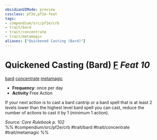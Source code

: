 ```yaml
---
obsidianUIMode: preview
cssclass: pf2e,pf2e-feat
tags:
- compendium/src/pf2e/crb
- trait/bard
- trait/concentrate
- trait/metamagic
aliases: ["Quickened Casting (Bard)"]
---
```

# Quickened Casting (Bard)  [F](rules/core-rulebook/chapter-9-playing-the-game.md#Actions "Free Action") *Feat 10*  
[bard](rules/traits/bard.md)  [concentrate](rules/traits/concentrate.md)  [metamagic](rules/traits/metamagic.md)  

- **Frequency**: once per day
- **Activity** Free Action

If your next action is to cast a bard cantrip or a bard spell that is at least 2 levels lower than the highest level bard spell you can cast, reduce the number of actions to cast it by 1 (minimum 1 action).

*Source: Core Rulebook p. 102*  
%% #compendium/src/pf2e/crb #trait/bard #trait/concentrate #trait/metamagic %%